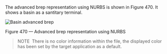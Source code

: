 ﻿The advanced brep representation using NURBS is shown in Figure 470. It shows a basin as a santitary terminal.

![Basin advanced brep](../../figures/examples/basin_advanced_brep.png)

Figure 470 — Advanced brep representation using NURBS



> 
> NOTE  There is no color information within the file, the displayed color has been set by the target application as a default.
> 


